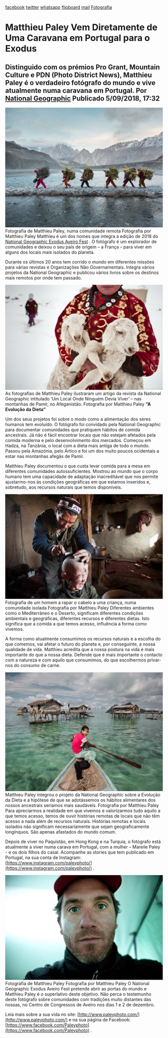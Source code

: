 [facebook](https://www.facebook.com/sharer/sharer.php?u=https%3A%2F%2Fwww.natgeo.pt%2Ffotografia%2F2018%2F09%2Fmatthieu-paley-vem-diretamente-de-uma-caravana-em-portugal-para-o-exodus) [twitter](https://twitter.com/share?url=https%3A%2F%2Fwww.natgeo.pt%2Ffotografia%2F2018%2F09%2Fmatthieu-paley-vem-diretamente-de-uma-caravana-em-portugal-para-o-exodus&via=natgeo&text=Matthieu%20Paley%20Vem%20Diretamente%20de%20Uma%20Caravana%20em%20Portugal%20para%20o%20Exodus) [whatsapp](https://web.whatsapp.com/send?text=https%3A%2F%2Fwww.natgeo.pt%2Ffotografia%2F2018%2F09%2Fmatthieu-paley-vem-diretamente-de-uma-caravana-em-portugal-para-o-exodus) [flipboard](https://share.flipboard.com/bookmarklet/popout?v=2&title=Matthieu%20Paley%20Vem%20Diretamente%20de%20Uma%20Caravana%20em%20Portugal%20para%20o%20Exodus&url=https%3A%2F%2Fwww.natgeo.pt%2Ffotografia%2F2018%2F09%2Fmatthieu-paley-vem-diretamente-de-uma-caravana-em-portugal-para-o-exodus) [mail](mailto:?subject=NatGeo&body=https%3A%2F%2Fwww.natgeo.pt%2Ffotografia%2F2018%2F09%2Fmatthieu-paley-vem-diretamente-de-uma-caravana-em-portugal-para-o-exodus%20-%20Matthieu%20Paley%20Vem%20Diretamente%20de%20Uma%20Caravana%20em%20Portugal%20para%20o%20Exodus) [Fotografia](https://www.natgeo.pt/fotografia) 
# Matthieu Paley Vem Diretamente de Uma Caravana em Portugal para o Exodus 
## Distinguido com os prémios Pro Grant, Mountain Culture e PDN (Photo District News), Matthieu Paley é o verdadeiro fotógrafo do mundo e vive atualmente numa caravana em Portugal. Por [National Geographic](https://www.natgeo.pt/autor/national-geographic) Publicado 5/09/2018, 17:32 
![Fotografia de Matthieu Paley, numa comunidade remota](img/files_styles_image_00_public_mathieu_0palley_0.jpg)
Fotografia de Matthieu Paley, numa comunidade remota Fotografia por Matthieu Paley Matthieu é um dos nomes que integra a edição de 2018 do [National Geographic Exodus Aveiro Fest](https://www.natgeo.pt/exodus) . O fotógrafo é um explorador de comunidades e deixou o seu país de origem – a França – para viver em alguns dos locais mais isolados do planeta. 

Durante os últimos 20 anos tem corrido o mundo em diferentes missões para várias revistas e Organizações Não Governamentais. Integra vários projetos da National Geographic e publicou vários livros sobre os destinos mais remotos por onde tem passado. 

![Fotografia nas montanhas de Pamir, no Afeganistão](img/files_styles_image_00_public_captura_0de_0ecr_c_a_0_01_0_1_c_0_c_a0s_011_0.png)
As fotografias de Matthieu Paley ilustraram um artigo da revista da National Geographic intitulado ‘Um Local Onde Ninguém Devia Viver’ – nas montanhas de Pamir, no Afeganistão. Fotografia por Matthieu Paley **“A Evolução da Dieta”** 

Um dos seus projetos foi sobre o modo como a alimentação dos seres humanos tem evoluído. O fotógrafo foi convidado pela National Geographic para documentar comunidades que pratiquem hábitos de comida ancestrais. Já não é fácil encontrar locais que não estejam afetados pela comida moderna e pelo desenvolvimento dos mercados. Começou em Hadza, na Tanzânia, o local com a dieta mais antiga de todo o mundo. Passou pela Amazónia, pelo Ártico e foi um dos muito poucos ocidentais a estar nas montanhas afegãs de Pamir. 

Matthieu Paley documentou o que custa levar comida para a mesa em diferentes comunidades autossuficientes. Mostrou ao mundo que o corpo humano tem uma capacidade de adaptação inacreditável que nos permite ajustarmo-nos às condições geográficas em que estamos inseridos e, sobretudo, aos recursos naturais que temos disponíveis. 

![Fotografia de homem a rapar o cabelo a uma criança](img/files_styles_image_00_public_captura_0de_0ecr_c_a_0_01_0_1_c_0_c_a0s_011.png)
Fotografia de um homem a rapar o cabelo a uma criança, numa comunidade isolada Fotografia por Matthieu Paley Diferentes ambientes como o Mediterrâneo e o Deserto, significam diferentes condições ambientais e geográficas, diferentes recursos e diferentes dietas. Isto significa que a comida a que temos acesso, influência a forma como vivemos. 

A forma como atualmente consumimos os recursos naturais e a escolha do que comemos, vai afetar o futuro do planeta e, por conseguinte, a nossa qualidade de vida. Matthieu acredita que a nossa postura na vida é mais importante do que a nossa dieta. Defende que é mais importante o contacto com a natureza e com aquilo que consumimos, do que escolhermos privar-nos do consumo de carne. 

![Fotografia do projeto 'Evolução da Dieta'](img/files_styles_image_00_public_eb1_1_c0_b_0a_de_d_c1_f_std.jpeg)
Matthieu Paley integrou o projeto da National Geographic sobre a Evolução da Dieta e a hipótese de que se adotássemos os hábitos alimentares dos nossos ancestrais seríamos mais saudáveis. Fotografia por Matthieu Paley Para apreciarmos a realidade em que vivemos e valorizarmos tudo aquilo a que temos acesso, temos de ouvir histórias remotas de locais que não têm acesso a nada além de recursos naturais. Histórias remotas e locais isolados não significam necessariamente que sejam geograficamente longínquos. São apenas afastados do mundo comum. 

Depois de viver no Paquistão, em Hong Kong e na Turquia, o fotógrafo está atualmente a viver numa carava em Portugal, com a mulher – Mareile Paley - e os dois filhos do casal. Acompanhe as stories que tem publicado em Portugal, na sua conta de Instagram: [https://www.instagram.com/paleyphoto/](https://www.instagram.com/paleyphoto/) . 

![Fotografia de Matthieu Paley](img/files_styles_image_00_public_matthieu_0paley.jpeg)
Fotografia de Matthieu Paley Fotografia por Matthieu Paley O National Geographic Exodus Aveiro Fest pretende abrir as portas do mundo e Matthieu Paley é o superlativo deste objetivo. Não perca o testemunho deste fotógrafo sobre comunidades com tradições muito distantes das nossas, no Centro de Congressos de Aveiro nos dias 1 e 2 de dezembro. 

Leia mais sobre a sua vida no site: [http://www.paleyphoto.com/](http://www.paleyphoto.com/) e na sua página de Facebook: [https://www.facebook.com/Paleyphoto](https://www.facebook.com/Paleyphoto) . 


